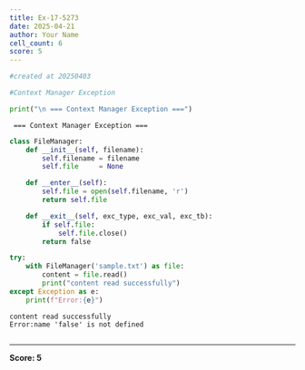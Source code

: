 ```yaml
---
title: Ex-17-5273
date: 2025-04-21
author: Your Name
cell_count: 6
score: 5
---
```


```python
#created at 20250403
```


```python
#Context Manager Exception
```


```python
print("\n === Context Manager Exception ===")
```

    
     === Context Manager Exception ===



```python
class FileManager:
    def __init__(self, filename):
        self.filename = filename
        self.file     = None

    def __enter__(self):
        self.file = open(self.filename, 'r')
        return self.file

    def __exit__(self, exc_type, exc_val, exc_tb):
        if self.file:
            self.file.close()
        return false
```


```python
try:
    with FileManager('sample.txt') as file:
        content = file.read()
        print("content read successfully")
except Exception as e:
    print(f"Error:{e}")
```

    content read successfully
    Error:name 'false' is not defined



```python

```


---
**Score: 5**